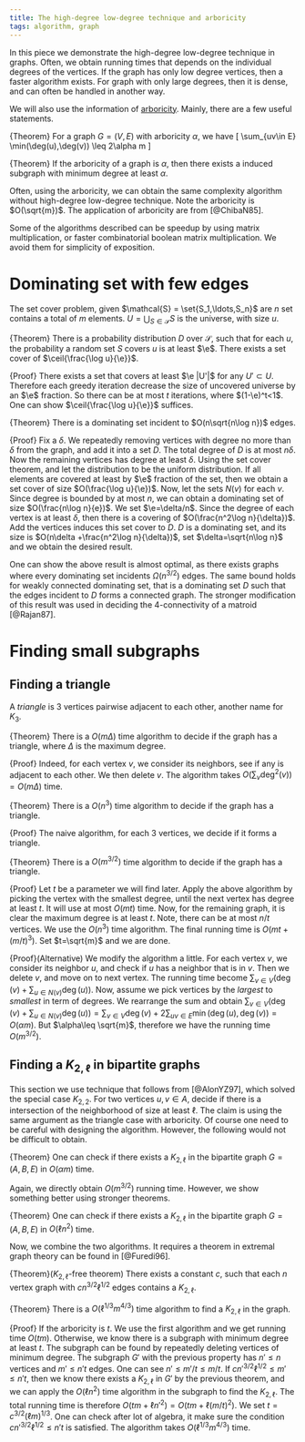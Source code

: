 ```yaml
---
title: The high-degree low-degree technique and arboricity 
tags: algorithm, graph
---
```


In this piece we demonstrate the high-degree low-degree technique in graphs. Often, we obtain running times that depends on the individual degrees of the vertices. If the graph has only low degree vertices, then a faster algorithm exists. For graph with only large degrees, then it is dense, and can often be handled in another way.

We will also use the information of [arboricity](https://en.wikipedia.org/wiki/Arboricity). 
Mainly, there are a few useful statements. 

{Theorem}
    For a graph $G=(V,E)$ with arboricity $\alpha$, we have 
    \[
        \sum_{uv\in E} \min(\deg(u),\deg(v)) \leq 2\alpha m
    \]

{Theorem}
    If the arboricity of a graph is $\alpha$, then there exists a induced subgraph with minimum degree at least $\alpha$.

Often, using the arboricity, we can obtain the same complexity algorithm without high-degree low-degree technique. Note the arboricity is $O(\sqrt{m})$. The application of arboricity are from [@ChibaN85].

Some of the algorithms described can be speedup by using matrix multiplication, or faster combinatorial boolean matrix multiplication. We avoid them for simplicity of exposition. 

# Dominating set with few edges

The set cover problem, given $\mathcal{S} = \set{S_1,\ldots,S_n}$ are $n$ set contains a total of $m$ elements. $U=\bigcup_{S\in \mathcal{S}} S$ is the universe, with size $u$.

{Theorem}
    There is a probability distribution $D$ over $\mathcal{S}$, such that for each $u$, the probability a random set $S$ covers $u$ is at least $\e$. There exists a set cover of $\ceil{\frac{\log u}{\e}}$.

{Proof}
    There exists a set that covers at least $\e |U'|$ for any $U' \subset U$. Therefore each greedy iteration decrease the size of uncovered universe by an $\e$ fraction. So there can be at most $t$ iterations, where $(1-\e)^t<1$. One can show $\ceil{\frac{\log u}{\e}}$ suffices. 

{Theorem}
    There is a dominating set incident to $O(n\sqrt{n\log n})$ edges.

{Proof}
    Fix a $\delta$. We repeatedly removing vertices with degree no more than $\delta$ from the graph, and add it into a set $D$. The total degree of $D$ is at most $n\delta$. Now the remaining vertices has degree at least $\delta$. 
    Using the set cover theorem, and let the distribution to be the uniform distribution. If all elements are covered at least by $\e$ fraction of the set, then we obtain a set cover of size $O(\frac{\log u}{\e})$. Now, let the sets $N(v)$ for each $v$. Since degree is bounded by at most $n$, we can obtain a dominating set of size $O(\frac{n\log n}{e})$. We set $\e=\delta/n$. Since the degree of each vertex is at least $\delta$, then there is a covering of $O(\frac{n^2\log n}{\delta})$. Add the vertices induces this set cover to $D$.
    $D$ is a dominating set, and its size is $O(n\delta +\frac{n^2\log n}{\delta})$, set $\delta=\sqrt{n\log n}$ and we obtain the desired result.

One can show the above result is almost optimal, as there exists graphs where every dominating set incidents $\Omega(n^{3/2})$ edges. The same bound holds for weakly connected dominating set, that is a dominating set $D$ such that the edges incident to $D$ forms a connected graph. The stronger modification of this result was used in deciding the $4$-connectivity of a matroid [@Rajan87]. 

# Finding small subgraphs

## Finding a triangle

A _triangle_ is $3$ vertices pairwise adjacent to each other, another name for $K_3$.

{Theorem}
    There is a $O(m\Delta)$ time algorithm to decide if the graph has a triangle, where $\Delta$ is the maximum degree.

{Proof}
    Indeed, for each vertex $v$, we consider its neighbors, see if any is adjacent to each other. We then delete $v$. The algorithm takes $O(\sum_{v} \deg^2(v)) = O(m\Delta)$ time. 

{Theorem}
    There is a $O(n^3)$ time algorithm to decide if the graph has a triangle.

{Proof}
    The naive algorithm, for each $3$ vertices, we decide if it forms a triangle. 

{Theorem}
    There is a $O(m^{3/2})$ time algorithm to decide if the graph has a triangle. 

{Proof}
    Let $t$ be a parameter we will find later. Apply the above algorithm by picking the vertex with the smallest degree, until the next vertex has degree at least $t$. It will use at most $O(mt)$ time. Now, for the remaining graph, it is clear the maximum degree is at least $t$. Note, there can be at most $n/t$ vertices. We use the $O(n^3)$ time algorithm. The final running time is $O(mt+(m/t)^3)$. Set $t=\sqrt{m}$ and we are done. 

{Proof}(Alternative)
    We modify the algorithm a little. For each vertex $v$, we consider its neighbor $u$, and check if $u$ has a neighbor that is in $v$. Then we delete $v$, and move on to next vertex. The running time become $\sum_{v\in V} (\deg(v)+\sum_{u\in N(v)} \deg(u))$. Now, assume we pick vertices by the _largest_ to _smallest_ in term of degrees. We rearrange the sum and obtain $\sum_{v\in V}  (\deg(v)+\sum_{u\in N(v)} \deg(u)) = \sum_{v\in V} \deg(v) + 2 \sum_{uv\in E} \min(\deg(u),\deg(v)) = O(\alpha m)$. 
    But $\alpha\leq \sqrt{m}$, therefore we have the running time $O(m^{3/2})$.

## Finding a $K_{2,\ell}$ in bipartite graphs

This section we use technique that follows from [@AlonYZ97], which solved the special case $K_{2,2}$.
For two vertices $u,v\in A$, decide if there is a intersection of the neighborhood of size at least $\ell$. 
The claim is using the same argument as the triangle case with arboricity. Of course one need to be careful with designing the algorithm. However, the following would not be difficult to obtain.

{Theorem}
    One can check if there exists a $K_{2,\ell}$ in the bipartite graph $G=(A,B,E)$ in $O(\alpha m)$ time.

Again, we directly obtain $O(m^{3/2})$ running time. However, we show something better using stronger theorems. 

{Theorem}
    One can check if there exists a $K_{2,\ell}$ in the bipartite graph $G=(A,B,E)$ in $O(\ell n^2)$ time.

Now, we combine the two algorithms. It requires a theorem in extremal graph theory can be found in [@Furedi96]. 

{Theorem}($K_{2,\ell}$-free theorem)
    There exists a constant $c$, such that each $n$ vertex graph with $c n^{3/2} \ell^{1/2}$ edges contains a $K_{2,\ell}$.

{Theorem}
    There is a $O(\ell^{1/3}m^{4/3})$ time algorithm to find a $K_{2,\ell}$ in the graph.

{Proof}
    If the arboricity is $t$. We use the first algorithm and we get running time $O(t m)$. Otherwise, we know there is a subgraph with minimum degree at least $t$. The subgraph can be found by repeatedly deleting vertices of minimum degree. The subgraph $G'$ with the previous property has $n'\leq n$ vertices and $m'\leq n't$ edges. One can see $n'\leq m'/t\leq m/t$. If $cn'^{3/2}\ell^{1/2}\leq m' \leq n't$, then we know there exists a $K_{2,\ell}$ in $G'$ by the previous theorem, and we can apply the $O(\ell n^2)$ time algorithm in the subgraph to find the $K_{2,\ell}$. The total running time is therefore $O(tm + \ell n'^2) = O(tm+\ell (m/t)^2)$.
    We set $t=c^{3/2} (\ell m)^{1/3}$. One can check after lot of algebra, it make sure the condition $cn'^{3/2}\ell^{1/2}\leq n't$ is satisfied. The algorithm takes $O(\ell^{1/3}m^{4/3})$ time. 